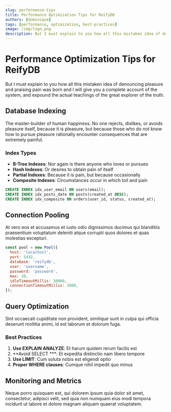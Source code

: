 ```yaml
---
slug: performance-tips
title: Performance Optimization Tips for ReifyDB
authors: [dominique]
tags: [performance, optimization, best-practices]
image: /img/logo.png
description: But I must explain to you how all this mistaken idea of denouncing pleasure and praising pain was born.
---
```


# Performance Optimization Tips for ReifyDB

But I must explain to you how all this mistaken idea of denouncing pleasure and praising pain was born and I will give you a complete account of the system, and expound the actual teachings of the great explorer of the truth.

<!--truncate-->

## Database Indexing

The master-builder of human happiness. No one rejects, dislikes, or avoids pleasure itself, because it is pleasure, but because those who do not know how to pursue pleasure rationally encounter consequences that are extremely painful.

### Index Types

- **B-Tree Indexes**: Nor again is there anyone who loves or pursues
- **Hash Indexes**: Or desires to obtain pain of itself
- **Partial Indexes**: Because it is pain, but because occasionally
- **Composite Indexes**: Circumstances occur in which toil and pain

```sql
CREATE INDEX idx_user_email ON users(email);
CREATE INDEX idx_posts_date ON posts(created_at DESC);
CREATE INDEX idx_composite ON orders(user_id, status, created_at);
```

## Connection Pooling

At vero eos et accusamus et iusto odio dignissimos ducimus qui blanditiis praesentium voluptatum deleniti atque corrupti quos dolores et quas molestias excepturi.

```javascript
const pool = new Pool({
  host: 'localhost',
  port: 5432,
  database: 'reifydb',
  user: 'username',
  password: 'password',
  max: 20,
  idleTimeoutMillis: 30000,
  connectionTimeoutMillis: 2000,
});
```

## Query Optimization

Sint occaecati cupiditate non provident, similique sunt in culpa qui officia deserunt mollitia animi, id est laborum et dolorum fuga.

### Best Practices

1. **Use EXPLAIN ANALYZE**: Et harum quidem rerum facilis est
2. **Avoid SELECT ***: Et expedita distinctio nam libero tempore
3. **Use LIMIT**: Cum soluta nobis est eligendi optio
4. **Proper WHERE clauses**: Cumque nihil impedit quo minus

## Monitoring and Metrics

Neque porro quisquam est, qui dolorem ipsum quia dolor sit amet, consectetur, adipisci velit, sed quia non numquam eius modi tempora incidunt ut labore et dolore magnam aliquam quaerat voluptatem.